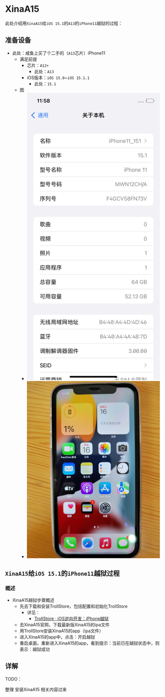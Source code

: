 # XinaA15

此处介绍用`XinaA15`给`iOS 15.1`的`A13`的`iPhone11`越狱的过程：

## 准备设备

* 此处：咸鱼上买了个二手的（`A13`芯片）iPhone11
  * 满足前提
    * 芯片：`A12+`
      * 此处：`A13`
    * iOS版本：`iOS 15.0`~`iOS 15.1.1`
      * 此处：`15.1`
  * 图
    * ![iphone11_ios_15_1](../../assets/img/iphone11_ios_15_1.png)
    * ![iphone11_main_ui](../../assets/img/iphone11_main_ui.png)

## `XinaA15`给`iOS 15.1`的`iPhone11`越狱过程

### 概述

* XinaA15越狱步骤概述
  * 先去下载和安装TrollStore，包括配置和初始化TrollStore
    * 详见：
      * [TrollStore · iOS逆向开发：iPhone越狱](https://book.crifan.org/books/ios_re_iphone_jailbreak/website/before_jailbreak/no_sign_install_ipa/trollstore/)
  * 去XinaA15官网，下载最新版XinaA15的ipa文件
  * 用TrollStore安装XinaA15的app（ipa文件）
  * 进入XinaA15的app中，点击：开启越狱
  * 重启桌面，重新进入XinaA15的app，看到提示：当前已在越狱状态中，则表示：越狱成功

## 详解

TODO：

整理 安装XinaA15 相关内容过来
